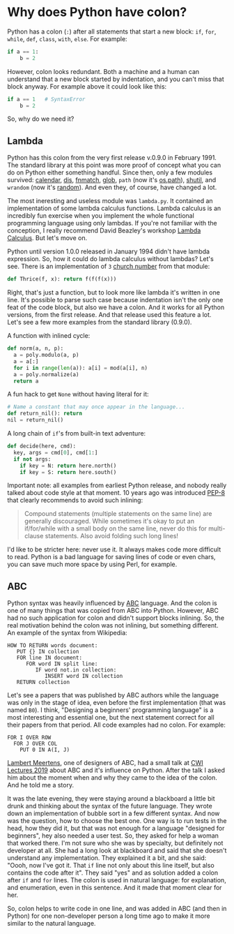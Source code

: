# Why does Python have colon?

Python has a colon (`:`) after all statements that start a new block: `if`, `for`, `while`, `def`, `class`, `with`, `else`. For example:

```python
if a == 1:
    b = 2
```

However, colon looks redundant. Both a machine and a human can understand that a new block started by indentation, and you can't miss that block anyway. For example above it could look like this:

```python
if a == 1   # SyntaxError
    b = 2
```

So, why do we need it?

## Lambda

Python has this colon from the very first release v.0.9.0 in February 1991. The standard library at this point was more proof of concept what you can do on Python either something handful. Since then, only a few modules survived: [calendar](https://docs.python.org/3/library/calendar.html), [dis](https://docs.python.org/3/library/dis.html), [fnmatch](https://docs.python.org/3/library/fnmatch.html), [glob](https://docs.python.org/3/library/glob.html), `path` (now it's [os.path](https://docs.python.org/3/library/os.path.html)), [shutil](https://docs.python.org/3/library/shutil.html), and `wrandom` (now it's [random](https://docs.python.org/3/library/random.html)). And even they, of course, have changed a lot.

The most ineresting and useless module was `lambda.py`. It contained an implementation of some lambda calculus functions. Lambda calculus is an incredibly fun exercise when you implement the whole functional programming language using only lambdas. If you're not familiar with the conception, I really recommend David Beazley's workshop [Lambda Calculus](https://youtu.be/5C6sv7-eTKg). But let's move on.

Python until version 1.0.0 released in January 1994 didn't have lambda expression. So, how it could do lambda calculus without lambdas? Let's see. There is an implementation of `3` [church number](https://en.wikipedia.org/wiki/Church_encoding) from that module:

```python
def Thrice(f, x): return f(f(f(x)))
```

Right, that's just a function, but to look more like lambda it's written in one line. It's possible to parse such case because indentation isn't the only one feat of the code block, but also we have a colon. And it works for all Python versions, from the first release. And that release used this feature a lot. Let's see a few more examples from the standard library (0.9.0).

A function with inlined cycle:

```python
def norm(a, n, p):
  a = poly.modulo(a, p)
  a = a[:]
  for i in range(len(a)): a[i] = mod(a[i], n)
  a = poly.normalize(a)
  return a
```

A fun hack to get `None` without having literal for it:

```python
# Name a constant that may once appear in the language...
def return_nil(): return
nil = return_nil()
```

A long chain of `if`'s from built-in text adventure:

```python
def decide(here, cmd):
  key, args = cmd[0], cmd[1:]
  if not args:
    if key = N: return here.north()
    if key = S: return here.south()
```

Important note: all examples from earliest Python release, and nobody really talked about code style at that moment. 10 years ago was introduced [PEP-8](https://www.python.org/dev/peps/pep-0008/) that clearly recommends to avoid such inlining:

> Compound statements (multiple statements on the same line) are generally discouraged.
> While sometimes it's okay to put an if/for/while with a small body on the same line, never do this for multi-clause statements. Also avoid folding such long lines!

I'd like to be stricter here: never use it. It always makes code more difficult to read. Python is a bad language for saving lines of code or even chars, you can save much more space by using Perl, for example.

## ABC

Python syntax was heavily influenced by [ABC](https://en.wikipedia.org/wiki/ABC_programming_language) language. And the colon is one of many things that was copied from ABC into Python. However, ABC had no such application for colon and didn't support blocks inlining. So, the real motivation behind the colon was not inlining, but something different. An example of the syntax from Wikipedia:

```
HOW TO RETURN words document:
   PUT {} IN collection
   FOR line IN document:
      FOR word IN split line:
         IF word not.in collection:
            INSERT word IN collection
   RETURN collection
```

Let's see a papers that was published by ABC authors while the language was only in the stage of idea, even before the first implementation (that was named `B0`). I think, "Designing a beginners' programming language" is a most interesting and essential one, but the next statement correct for all their papers from that period. All code examples had no colon. For example:

```
FOR I OVER ROW
  FOR J OVER COL
    PUT 0 IN A(I, J)
```

[Lambert Meertens](https://en.wikipedia.org/wiki/Lambert_Meertens), one of designers of ABC, had a small talk at [CWI Lectures 2019](https://www.cwi.nl/events/2019/lectures-2019/cwi-lectures-2019) about ABC and it's influence on Python. After the talk I asked him about the moment when and why they came to the idea of the colon. And he told me a story.

It was the late evening, they were staying around a blackboard a little bit drunk and thinking about the syntax of the future language. They wrote down an implementation of bubble sort in a few different syntax. And now was the question, how to choose the best one. One way is to run tests in the head, how they did it, but that was not enough for a language "designed for beginners", hey also needed a user test. So, they asked for help a woman that worked there. I'm not sure who she was by specialty, but definitely not developer at all. She had a long look at blackboard and said that she doesn't understand any implementation. They explained it a bit, and she said: "Oooh, now I've got it. That `if` line not only about this line itself, but also contains the code after it". They said "yes" and as solution added a colon after `if` and `for` lines. The colon is used in natural language: for explanation, and enumeration, even in this sentence. And it made that moment clear for her.

So, colon helps to write code in one line, and was added in ABC (and then in Python) for one non-developer person a long time ago to make it more similar to the natural language.
